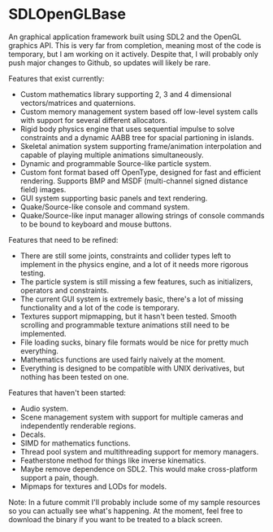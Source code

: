 # SDLOpenGLBase
An graphical application framework built using SDL2 and the OpenGL graphics API. This is very far from completion, meaning most of the code is temporary, but I am working on it actively. Despite that, I will probably only push major changes to Github, so updates will likely be rare.

Features that exist currently:

* Custom mathematics library supporting 2, 3 and 4 dimensional vectors/matrices and quaternions.
* Custom memory management system based off low-level system calls with support for several different allocators.
* Rigid body physics engine that uses sequential impulse to solve constraints and a dynamic AABB tree for spacial partioning in islands.
* Skeletal animation system supporting frame/animation interpolation and capable of playing multiple animations simultaneously.
* Dynamic and programmable Source-like particle system.
* Custom font format based off OpenType, designed for fast and efficient rendering. Supports BMP and MSDF (multi-channel signed distance field) images.
* GUI system supporting basic panels and text rendering.
* Quake/Source-like console and command system.
* Quake/Source-like input manager allowing strings of console commands to be bound to keyboard and mouse buttons.

Features that need to be refined:

* There are still some joints, constraints and collider types left to implement in the physics engine, and a lot of it needs more rigorous testing.
* The particle system is still missing a few features, such as initializers, operators and constraints.
* The current GUI system is extremely basic, there's a lot of missing functionality and a lot of the code is temporary.
* Textures support mipmapping, but it hasn't been tested. Smooth scrolling and programmable texture animations still need to be implemented.
* File loading sucks, binary file formats would be nice for pretty much everything.
* Mathematics functions are used fairly naively at the moment.
* Everything is designed to be compatible with UNIX derivatives, but nothing has been tested on one.

Features that haven't been started:

* Audio system.
* Scene management system with support for multiple cameras and independently renderable regions.
* Decals.
* SIMD for mathematics functions.
* Thread pool system and multithreading support for memory managers.
* Featherstone method for things like inverse kinematics.
* Maybe remove dependence on SDL2. This would make cross-platform support a pain, though.
* Mipmaps for textures and LODs for models.

Note: In a future commit I'll probably include some of my sample resources so you can actually see what's happening. At the moment, feel free to download the binary if you want to be treated to a black screen.